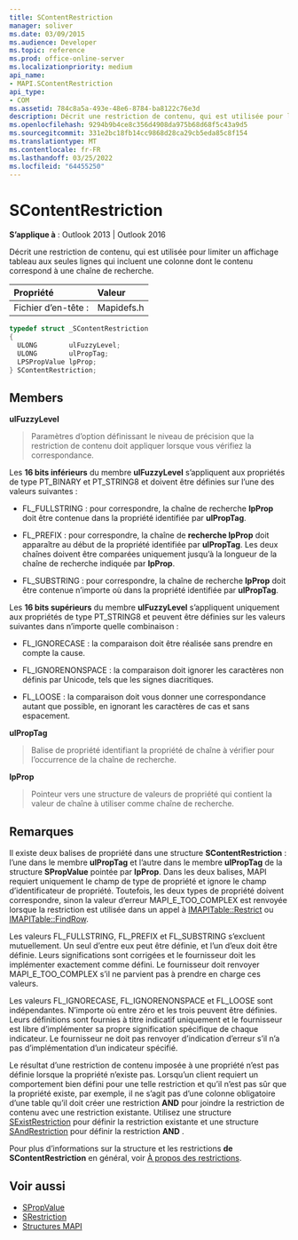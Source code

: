 ```yaml
---
title: SContentRestriction
manager: soliver
ms.date: 03/09/2015
ms.audience: Developer
ms.topic: reference
ms.prod: office-online-server
ms.localizationpriority: medium
api_name:
- MAPI.SContentRestriction
api_type:
- COM
ms.assetid: 784c8a5a-493e-48e6-8784-ba8122c76e3d
description: Décrit une restriction de contenu, qui est utilisée pour limiter un affichage tableau aux seules lignes qui incluent une colonne dont le contenu correspond à une chaîne de recherche.
ms.openlocfilehash: 9294b9b4ce8c356d4908da975b68d68f5c43a9d5
ms.sourcegitcommit: 331e2bc18fb14cc9868d28ca29cb5eda85c8f154
ms.translationtype: MT
ms.contentlocale: fr-FR
ms.lasthandoff: 03/25/2022
ms.locfileid: "64455250"
---
```

# <a name="scontentrestriction"></a>SContentRestriction
 
**S’applique à** : Outlook 2013 | Outlook 2016 
  
Décrit une restriction de contenu, qui est utilisée pour limiter un affichage tableau aux seules lignes qui incluent une colonne dont le contenu correspond à une chaîne de recherche. 
  
|Propriété |Valeur |
|:-----|:-----|
|Fichier d’en-tête :  <br/> |Mapidefs.h  <br/> |
   
```cpp
typedef struct _SContentRestriction
{
  ULONG        ulFuzzyLevel;
  ULONG        ulPropTag;
  LPSPropValue lpProp;
} SContentRestriction;

```

## <a name="members"></a>Members

**ulFuzzyLevel**
  
> Paramètres d’option définissant le niveau de précision que la restriction de contenu doit appliquer lorsque vous vérifiez la correspondance.
    
   Les **16 bits inférieurs** du membre **ulFuzzyLevel** s’appliquent aux propriétés de type PT_BINARY et PT_STRING8 et doivent être définies sur l’une des valeurs suivantes : 
    
   - FL_FULLSTRING : pour correspondre, la chaîne de recherche **lpProp** doit être contenue dans la propriété identifiée par **ulPropTag**.
        
   - FL_PREFIX : pour correspondre, la chaîne de **recherche lpProp** doit apparaître au début de la propriété identifiée par **ulPropTag**. Les deux chaînes doivent être comparées uniquement jusqu’à la longueur de la chaîne de recherche indiquée par **lpProp**. 
        
   - FL_SUBSTRING : pour correspondre, la chaîne de recherche **lpProp** doit être contenue n’importe où dans la propriété identifiée par **ulPropTag**. 
        
   Les **16 bits supérieurs** du membre **ulFuzzyLevel** s’appliquent uniquement aux propriétés de type PT_STRING8 et peuvent être définies sur les valeurs suivantes dans n’importe quelle combinaison : 
        
   - FL_IGNORECASE : la comparaison doit être réalisée sans prendre en compte la cause. 
        
   - FL_IGNORENONSPACE : la comparaison doit ignorer les caractères non définis par Unicode, tels que les signes diacritiques. 
        
   - FL_LOOSE : la comparaison doit vous donner une correspondance autant que possible, en ignorant les caractères de cas et sans espacement. 
    
**ulPropTag**
  
> Balise de propriété identifiant la propriété de chaîne à vérifier pour l’occurrence de la chaîne de recherche. 
    
**lpProp**
  
> Pointeur vers une structure de valeurs de propriété qui contient la valeur de chaîne à utiliser comme chaîne de recherche.
    
## <a name="remarks"></a>Remarques

Il existe deux balises de propriété dans une structure **SContentRestriction** : l’une dans le membre **ulPropTag** et l’autre dans le membre **ulPropTag** de la structure **SPropValue** pointée par **lpProp**. Dans les deux balises, MAPI requiert uniquement le champ de type de propriété et ignore le champ d’identificateur de propriété. Toutefois, les deux types de propriété doivent correspondre, sinon la valeur d’erreur MAPI_E_TOO_COMPLEX est renvoyée lorsque la restriction est utilisée dans un appel à [IMAPITable::Restrict](imapitable-restrict.md) ou [IMAPITable::FindRow](imapitable-findrow.md). 
  
Les valeurs FL_FULLSTRING, FL_PREFIX et FL_SUBSTRING s’excluent mutuellement. Un seul d’entre eux peut être définie, et l’un d’eux doit être définie. Leurs significations sont corrigées et le fournisseur doit les implémenter exactement comme défini. Le fournisseur doit renvoyer MAPI_E_TOO_COMPLEX s’il ne parvient pas à prendre en charge ces valeurs. 
  
Les valeurs FL_IGNORECASE, FL_IGNORENONSPACE et FL_LOOSE sont indépendantes. N’importe où entre zéro et les trois peuvent être définies. Leurs définitions sont fournies à titre indicatif uniquement et le fournisseur est libre d’implémenter sa propre signification spécifique de chaque indicateur. Le fournisseur ne doit pas renvoyer d’indication d’erreur s’il n’a pas d’implémentation d’un indicateur spécifié. 
  
Le résultat d’une restriction de contenu imposée à une propriété n’est pas définie lorsque la propriété n’existe pas. Lorsqu’un client requiert un comportement bien défini pour une telle restriction et qu’il n’est pas sûr que la propriété existe, par exemple, il ne s’agit pas d’une colonne obligatoire d’une table qu’il doit créer une restriction **AND** pour joindre la restriction de contenu avec une restriction existante. Utilisez une structure [SExistRestriction](sexistrestriction.md) pour définir la restriction existante et une structure [SAndRestriction](sandrestriction.md) pour définir la restriction **AND** . 
  
Pour plus d’informations sur la structure et les restrictions **de SContentRestriction** en général, voir [À propos des restrictions](about-restrictions.md).
  
## <a name="see-also"></a>Voir aussi

- [SPropValue](spropvalue.md)
- [SRestriction](srestriction.md)
- [Structures MAPI](mapi-structures.md)

